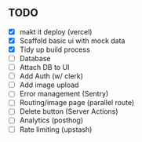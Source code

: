 
## TODO

- [X] makt it deploy (vercel)
- [X] Scaffold basic ui with mock data
- [X] Tidy up build process
- [ ] Database
- [ ] Attach DB to UI
- [ ] Add Auth (w/ clerk)
- [ ] Add image upload
- [ ] Error management (Sentry)
- [ ] Routing/image page (parallel route)
- [ ] Delete button (Server Actions)
- [ ] Analytics (posthog)
- [ ] Rate limiting (upstash)
